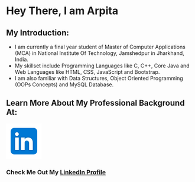# Hey There, I am Arpita

## My Introduction:
- I am currently a final year student of Master of Computer Applications (MCA) in National Institute Of Technology, Jamshedpur in Jharkhand, India.
- My skillset include Programming Languages like C, C++, Core Java and Web Languages like HTML, CSS, JavaScript and Bootstrap.
- I am also familiar with Data Structures, Object Oriented Programming (OOPs Concepts) and MySQL Database.

## Learn More About My Professional Background At:
![LinkedIn Icon](https://github.com/AG271872/AG271872/blob/master/linkedin.png)
### Check Me Out My [LinkedIn Profile](https://www.linkedin.com/in/arpita-gupta-3b3852196)


